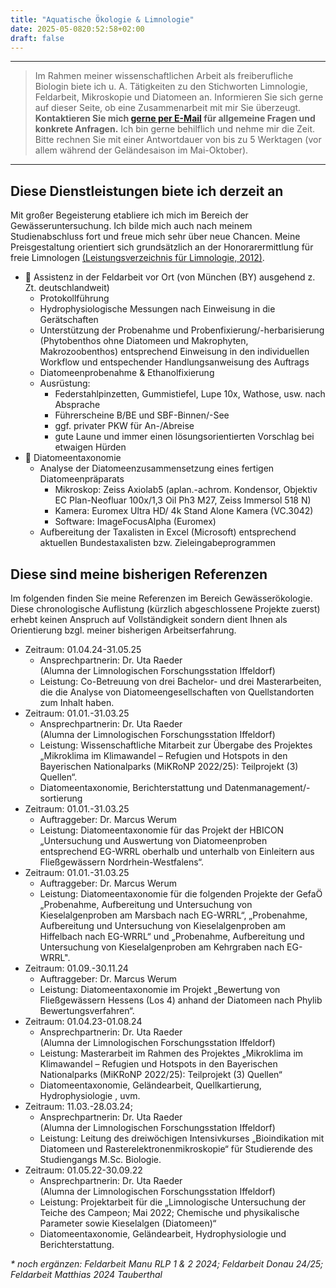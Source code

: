 ```yaml
---
title: "Aquatische Ökologie & Limnologie"
date: 2025-05-0820:52:58+02:00
draft: false
---
```

___
> Im Rahmen meiner wissenschaftlichen Arbeit als freiberufliche Biologin biete ich u. A. Tätigkeiten zu den Stichworten Limnologie, Feldarbeit, Mikroskopie und Diatomeen an. Informieren Sie sich gerne auf dieser Seite, ob eine Zusammenarbeit mit mir Sie überzeugt.  
**Kontaktieren Sie mich [gerne per E-Mail](mailto:spyingonscience@posteo.com?subject=Kontaktaufnahme%20über%20die%20Webseite%20spyingonscience.com) für allgemeine Fragen und konkrete Anfragen.** Ich bin gerne behilflich und nehme mir die Zeit. Bitte rechnen Sie mit einer Antwortdauer von bis zu 5 Werktagen (vor allem während der Geländesaison im Mai-Oktober).  
___ 

## Diese Dienstleistungen biete ich derzeit an
Mit großer Begeisterung etabliere ich mich im Bereich der Gewässeruntersuchung. Ich bilde mich auch nach meinem Studienabschluss fort und freue mich sehr über neue Chancen. Meine Preisgestaltung orientiert sich grundsätzlich an der Honorarermittlung für freie Limnologen [(Leistungsverzeichnis für Limnologie, 2012)](https://limnologen.com/honorarermittlung/).
* 🚗 Assistenz in der Feldarbeit vor Ort (von München (BY) ausgehend z. Zt. deutschlandweit) 
    * Protokollführung
    * Hydrophysiologische Messungen nach Einweisung in die Gerätschaften
    * Unterstützung der Probenahme und Probenfixierung/-herbarisierung (Phytobenthos ohne Diatomeen und Makrophyten, Makrozoobenthos) entsprechend Einweisung in den individuellen Workflow und entspechender Handlungsanweisung des Auftrags
    * Diatomeenprobenahme & Ethanolfixierung
    * Ausrüstung: 
        * Federstahlpinzetten, Gummistiefel, Lupe 10x, Wathose, usw. nach Absprache
        * Führerscheine B/BE und SBF-Binnen/-See
        * ggf. privater PKW für An-/Abreise
        + gute Laune und immer einen lösungsorientierten Vorschlag bei etwaigen Hürden 
* 🔬 Diatomeentaxonomie 
    * Analyse der Diatomeenzusammensetzung eines fertigen Diatomeenpräparats
        * Mikroskop: Zeiss Axiolab5 (aplan.-achrom. Kondensor, Objektiv EC Plan-Neofluar 100x/1,3 Oil Ph3 M27, Zeiss Immersol 518 N)
        * Kamera: Euromex Ultra HD/ 4k Stand Alone Kamera (VC.3042)
        * Software: ImageFocusAlpha (Euromex)
    * Aufbereitung der Taxalisten in Excel (Microsoft) entsprechend aktuellen Bundestaxalisten bzw. Zieleingabeprogrammen 
## Diese sind meine bisherigen Referenzen 
Im folgenden finden Sie meine Referenzen im Bereich Gewässerökologie.  
Diese chronologische Auflistung (kürzlich abgeschlossene Projekte zuerst) erhebt keinen Anspruch auf Vollständigkeit sondern dient Ihnen als Orientierung bzgl. meiner bisherigen Arbeitserfahrung. 

* Zeitraum: 01.04.24-31.05.25 
    * Ansprechpartnerin: Dr. Uta Raeder  
    (Alumna der Limnologischen Forschungsstation Iffeldorf)
    * Leistung: Co-Betreuung von drei Bachelor- und drei Masterarbeiten, die die Analyse von Diatomeengesellschaften von Quellstandorten zum Inhalt haben.
* Zeitraum: 01.01.-31.03.25 
    * Ansprechpartnerin: Dr. Uta Raeder  
    (Alumna der Limnologischen Forschungsstation Iffeldorf)
    * Leistung: Wissenschaftliche Mitarbeit zur Übergabe des Projektes „Mikroklima im Klimawandel – Refugien und Hotspots in den Bayerischen Nationalparks (MiKRoNP 2022/25): Teilprojekt (3) Quellen“. 
    * Diatomeentaxonomie, Berichterstattung und Datenmanagement/-sortierung 
* Zeitraum: 01.01.-31.03.25 
    * Auftraggeber: Dr. Marcus Werum 
    * Leistung: Diatomeentaxonomie für das Projekt der HBICON „Untersuchung und Auswertung von Diatomeenproben entsprechend EG-WRRL oberhalb und unterhalb von Einleitern aus Fließgewässern Nordrhein-Westfalens“.  
* Zeitraum: 01.01.-31.03.25
    * Auftraggeber: Dr. Marcus Werum 
    * Leistung: Diatomeentaxonomie für die folgenden Projekte der GefaÖ „Probenahme, Aufbereitung und Untersuchung von Kieselalgenproben am Marsbach nach EG-WRRL“, „Probenahme, Aufbereitung und Untersuchung von Kieselalgenproben am Hiffelbach nach EG-WRRL“ und „Probenahme, Aufbereitung und Untersuchung von Kieselalgenproben am Kehrgraben nach EG-WRRL".
* Zeitraum: 01.09.-30.11.24
    * Auftraggeber: Dr. Marcus Werum
    * Leistung: Diatomeentaxonomie im Projekt „Bewertung von Fließgewässern Hessens (Los 4) anhand der Diatomeen nach Phylib Bewertungsverfahren“.
* Zeitraum: 01.04.23-01.08.24
    * Ansprechpartnerin: Dr. Uta Raeder  
    (Alumna der Limnologischen Forschungsstation Iffeldorf)
    * Leistung: Masterarbeit im Rahmen des Projektes „Mikroklima im Klimawandel – Refugien und Hotspots in den Bayerischen Nationalparks (MiKRoNP 2022/25): Teilprojekt (3) Quellen“ 
    * Diatomeentaxonomie, Geländearbeit, Quellkartierung, Hydrophysiologie , uvm.
* Zeitraum: 11.03.-28.03.24; 
    * Ansprechpartnerin: Dr. Uta Raeder  
    (Alumna der Limnologischen Forschungsstation Iffeldorf)
    * Leistung: Leitung des dreiwöchigen Intensivkurses „Bioindikation mit Diatomeen und Rasterelektronenmikroskopie“ für Studierende des Studiengangs M.Sc. Biologie.
* Zeitraum: 01.05.22-30.09.22
    * Ansprechpartnerin: Dr. Uta Raeder  
    (Alumna der Limnologischen Forschungsstation Iffeldorf)
    * Leistung: Projektarbeit für die „Limnologische Untersuchung der Teiche des Campeon; Mai 2022; Chemische und physikalische Parameter sowie Kieselalgen (Diatomeen)“ 
    * Diatomeentaxonomie, Geländearbeit, Hydrophysiologie und  Berichterstattung.

_* noch ergänzen: Feldarbeit Manu RLP 1 & 2 2024; Feldarbeit Donau 24/25; Feldarbeit Matthias 2024 Tauberthal_

